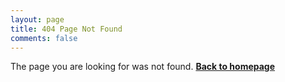 ```yaml
---
layout: page
title: 404 Page Not Found
comments: false
---
```


The page you are looking for was not found. **[Back to homepage](https://tsukie.com)**